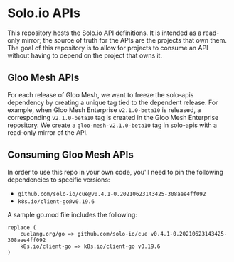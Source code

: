 # Solo.io APIs
This repository hosts the Solo.io API definitions. It is intended as a read-only mirror; the source of truth for the 
APIs are the projects that own them. The goal of this repository is to allow for projects to consume an API 
without having to depend on the project that owns it.

## Gloo Mesh APIs
For each release of Gloo Mesh, we want to freeze the solo-apis dependency by creating a unique tag tied to the dependent release. For example, when Gloo Mesh Enterprise `v2.1.0-beta10` is released, a corresponding `v2.1.0-beta10` tag is created in the Gloo Mesh Enterprise repository. We create a `gloo-mesh-v2.1.0-beta10` tag in solo-apis with a read-only mirror of the API.

## Consuming Gloo Mesh APIs
In order to use this repo in your own code, you'll need to pin the following dependencies to specific versions:
- `github.com/solo-io/cue@v0.4.1-0.20210623143425-308aee4ff092`
- `k8s.io/client-go@v0.19.6`

A sample go.mod file includes the following:
```
replace (
    cuelang.org/go => github.com/solo-io/cue v0.4.1-0.20210623143425-308aee4ff092
    k8s.io/client-go => k8s.io/client-go v0.19.6
)
```